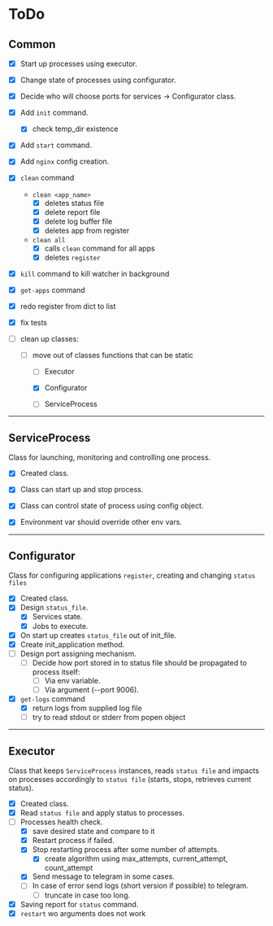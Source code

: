 # ToDo

## Common

- [x] Start up processes using executor.
- [x] Change state of processes using configurator.
- [x] Decide who will choose ports for services -> Configurator class.

- [x] Add `init` command.
  - [x] check temp_dir existence
- [x] Add `start` command.
- [x] Add `nginx` config creation.

- [x] `clean` command
  - `clean <app_name>`
    - [x] deletes status file
    - [x] delete report file
    - [x] delete log buffer file
    - [x] deletes app from register
  - `clean all`
    - [x] calls `clean` command for all apps
    - [x] deletes `register`
- [x] `kill` command to kill watcher in background

- [x] `get-apps` command
- [x] redo register from dict to list
- [x] fix tests
- [ ] clean up classes:
  - [ ] move out of classes functions that can be static
    - [ ] Executor
    - [x] Configurator
    - [ ] ServiceProcess


---
## ServiceProcess
Class for launching, monitoring and controlling one process.
- [x] Created class.
- [x] Class can start up and stop process.
- [x] Class can control state of process using config object.
- [x] Environment var should override other env vars.


---
## Configurator

Class for configuring applications `register`, creating and changing `status files`

- [x] Created class.
- [x] Design `status_file`.
  - [x] Services state.
  - [x] Jobs to execute.
- [x] On start up creates `status_file` out of init_file.
- [x] Create init_application method.
- [ ] Design port assigning mechanism.
  - [ ] Decide how port stored in to status file should be propagated to process itself:
    - [ ] Via env variable.
    - [ ] Via argument (--port 9006).
- [x] `get-logs` command
  - [x] return logs from supplied log file
  - [ ] try to read stdout or stderr from popen object

---
## Executor
Class that keeps `ServiceProcess` instances, reads `status file` and impacts on processes accordingly to `status file` (starts, stops, retrieves current status).

- [x] Created class.
- [x] Read `status file` and apply status to processes.
- [ ] Processes health check.
  - [x] save desired state and compare to it
  - [x] Restart process if failed.
  - [x] Stop restarting process after some number of attempts.
    - [x] create algorithm using max_attempts, current_attempt, count_attempt
  - [x] Send message to telegram in some cases.
  - [ ] In case of error send logs (short version if possible) to telegram.
    - [ ] truncate in case too long.
- [x] Saving report for `status` command.
- [x] `restart` wo arguments does not work

